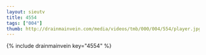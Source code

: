 ```yaml
--- 
layout: sieutv
title: 4554
tags: ["004"]
thumb: http://drainmainvein.com/media/videos/tmb/000/004/554/player.jpg
---
```

{% include drainmainvein key="4554" %} 
